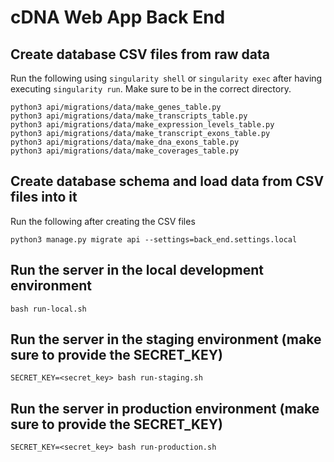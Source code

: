# cDNA Web App Back End
## Create database CSV files from raw data
Run the following using `singularity shell` or `singularity exec` after having executing `singularity run`. Make sure to be in the correct directory.
```
python3 api/migrations/data/make_genes_table.py
python3 api/migrations/data/make_transcripts_table.py
python3 api/migrations/data/make_expression_levels_table.py
python3 api/migrations/data/make_transcript_exons_table.py
python3 api/migrations/data/make_dna_exons_table.py
python3 api/migrations/data/make_coverages_table.py
```
## Create database schema and load data from CSV files into it
Run the following after creating the CSV files
```
python3 manage.py migrate api --settings=back_end.settings.local
```
## Run the server in the local development environment
```
bash run-local.sh
```
## Run the server in the staging environment (make sure to provide the SECRET_KEY)
```
SECRET_KEY=<secret_key> bash run-staging.sh
```
## Run the server in production environment (make sure to provide the SECRET_KEY)
```
SECRET_KEY=<secret_key> bash run-production.sh
```
